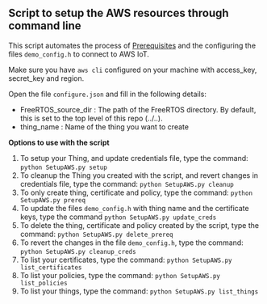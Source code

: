 ## Script to setup the AWS resources through command line

This script automates the process of
[Prerequisites](https://docs.aws.amazon.com/freertos/latest/userguide/freertos-prereqs.html)
and the configuring the files `demo_config.h` to connect to AWS IoT.

Make sure you have `aws cli` configured on your machine with access_key,
secret_key and region.

Open the file `configure.json` and fill in the following details:

-   FreeRTOS_source_dir : The path of the FreeRTOS directory. By default, this
    is set to the top level of this repo (../..).
-   thing_name : Name of the thing you want to create

**Options to use with the script**

1. To setup your Thing, and update credentials file, type the command:
   `python SetupAWS.py setup`
2. To cleanup the Thing you created with the script, and revert changes in
   credentials file, type the command: `python SetupAWS.py cleanup`
3. To only create thing, certificate and policy, type the command:
   `python SetupAWS.py prereq`
4. To update the files `demo_config.h` with thing name and the certificate keys,
   type the command `python SetupAWS.py update_creds`
5. To delete the thing, certificate and policy created by the script, type the
   command: `python SetupAWS.py delete_prereq`
6. To revert the changes in the file `demo_config.h`, type the command:
   `python SetupAWS.py cleanup_creds`
7. To list your certificates, type the command:
   `python SetupAWS.py list_certificates`
8. To list your policies, type the command: `python SetupAWS.py list_policies`
9. To list your things, type the command: `python SetupAWS.py list_things`
